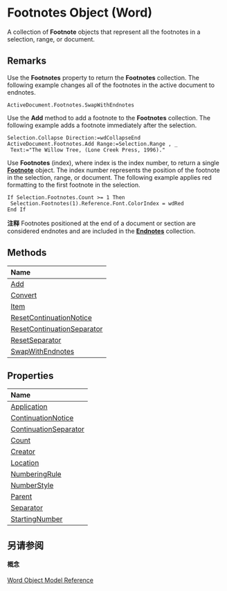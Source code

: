 
# Footnotes Object (Word)

A collection of  **Footnote** objects that represent all the footnotes in a selection, range, or document.


## Remarks

Use the  **Footnotes** property to return the **Footnotes** collection. The following example changes all of the footnotes in the active document to endnotes.


```
ActiveDocument.Footnotes.SwapWithEndnotes
```

Use the  **Add** method to add a footnote to the **Footnotes** collection. The following example adds a footnote immediately after the selection.




```
Selection.Collapse Direction:=wdCollapseEnd 
ActiveDocument.Footnotes.Add Range:=Selection.Range , _ 
 Text:="The Willow Tree, (Lone Creek Press, 1996)."
```

Use  **Footnotes** (index), where index is the index number, to return a single **[Footnote](877340c4-14f9-4560-eaf8-2c6482a1ade8.md)** object. The index number represents the position of the footnote in the selection, range, or document. The following example applies red formatting to the first footnote in the selection.




```
If Selection.Footnotes.Count >= 1 Then 
 Selection.Footnotes(1).Reference.Font.ColorIndex = wdRed 
End If
```


 **注释**  Footnotes positioned at the end of a document or section are considered endnotes and are included in the  **[Endnotes](32676579-dd41-e83d-a305-fcc2b7cb4f64.md)** collection.


## Methods



|**Name**|
|:-----|
|[Add](952a90b0-f550-820b-15e7-82bad3cc201f.md)|
|[Convert](6d703b30-b0a5-bf33-4ae8-c6574cceae99.md)|
|[Item](4d8971ec-1112-3459-f0b3-a3b89e1f1218.md)|
|[ResetContinuationNotice](7a5d4a70-bd00-2b24-619d-e7a8b50bf8f9.md)|
|[ResetContinuationSeparator](edb1dae6-3e62-b625-0982-64dec3b654c9.md)|
|[ResetSeparator](252633ab-a9a1-6dbe-7821-5c7969175996.md)|
|[SwapWithEndnotes](ca92057d-e4f4-8931-83ad-73799fe830ea.md)|

## Properties



|**Name**|
|:-----|
|[Application](1db4d86a-4ca5-e11f-1057-eb5a23916955.md)|
|[ContinuationNotice](355a8bc1-3cf6-51e7-27f6-f3ff2b708fca.md)|
|[ContinuationSeparator](5bcb180c-58a0-28e8-3712-7a1ee0e731b9.md)|
|[Count](6acdf855-1c18-dd55-2131-b2b3d19f26bc.md)|
|[Creator](9a085ea3-0e6b-cb51-1b1f-5d758f024016.md)|
|[Location](bdbfc0e2-2c39-a7fd-675e-0ff6d50f0053.md)|
|[NumberingRule](cae020d6-2071-df40-3537-844a612eed3d.md)|
|[NumberStyle](ec5443be-1a43-4fa7-ca77-1a98e55cc468.md)|
|[Parent](1f96e156-2611-2e93-9528-c0d9d8a61483.md)|
|[Separator](7905cf40-2a04-447e-9cb1-ffdd5fc43bd8.md)|
|[StartingNumber](c058fc5b-80d0-beba-5e89-2f8661264122.md)|

## 另请参阅


#### 概念


[Word Object Model Reference](be452561-b436-bb9b-6f94-3faa9a74a6fd.md)